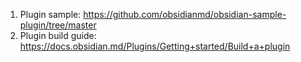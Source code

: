 1. Plugin sample: https://github.com/obsidianmd/obsidian-sample-plugin/tree/master
2. Plugin build guide: https://docs.obsidian.md/Plugins/Getting+started/Build+a+plugin
